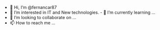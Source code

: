 - 👋 Hi, I’m @fernancar87
- 👀 I’m interested in IT and New technologies.  - 🌱 I’m currently learning ...
- 💞️ I’m looking to collaborate on ...
- 📫 How to reach me ...

<!---
fernancar87/fernancar87 is a ✨ special ✨ repository because its `README.md` (this file) appears on your GitHub profile.
You can click the Preview link to take a look at your changes.
--->
